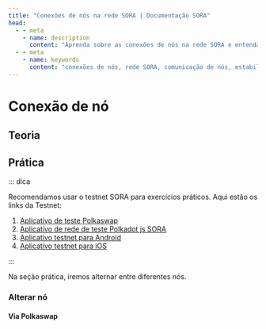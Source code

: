 ```yaml
---
title: "Conexões de nós na rede SORA | Documentação SORA"
head:
  - - meta
    - name: description
      content: "Aprenda sobre as conexões de nós na rede SORA e entenda como os nós se comunicam e interagem entre si. Descubra a importância das conexões de nós na manutenção da estabilidade, segurança e consenso da rede e explore os diferentes tipos de conexões de nós dentro do ecossistema SORA."
  - - meta
    - name: keywords
      content: "conexões de nós, rede SORA, comunicação de nós, estabilidade de rede, segurança de rede, consenso de rede"
---
```


# Conexão de nó

## Teoria

<!-- @include: /pt/snippets/nodes-connection-theory.md -->

## Prática

::: dica

Recomendamos usar o testnet SORA para exercícios práticos. Aqui estão os links da Testnet:

1. [Aplicativo de teste Polkaswap](https://test.polkaswap.io/)
2. [Aplicativo de rede de teste Polkadot js SORA](https://polkadot.js.org/apps/?rpc=wss%3A%2F%2Fws.stage.sora2.soramitsu.co.jp#/explorer)
3. [Aplicativo testnet para Android](https://play.google.com/store/apps/details?id=jp.co.soramitsu.sora.communitytesting&hl=en&gl=US)
4. [Aplicativo testnet para iOS](https://testflight.apple.com/join/670hF438)

:::

Na seção prática, iremos alternar entre diferentes nós.

### Alterar nó

#### Via Polkaswap

<!-- @include: /pt/snippets/nodes-connection-polkaswap.md -->

